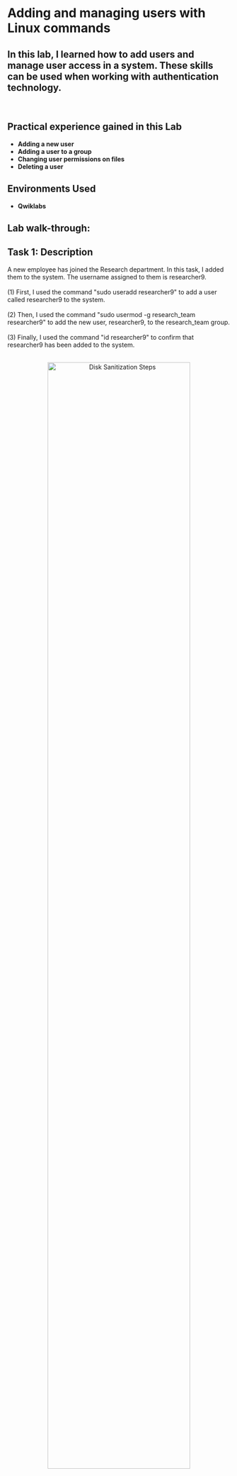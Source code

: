 <h1>Adding and managing users with Linux commands </h1>



<h2>In this lab, I learned how to add users and manage user access in a system. These skills can be used when working with authentication technology.</h2>

<br />


<h2>Practical experience gained in this Lab</h2>

- <b>Adding a new user</b> 
- <b>Adding a user to a group</b>
- <b>Changing user permissions on files</b> 
- <b>Deleting a user</b> 

<h2>Environments Used </h2>

- <b>Qwiklabs</b> 

<h2>Lab walk-through:</h2>

<h2>Task 1: Description </h2>
A new employee has joined the Research department. In this task, I added them to the system. The username assigned to them is researcher9.
 <br/> <br />
(1) First, I used the command "sudo useradd researcher9" to add a user called researcher9 to the system. <br/> <br/>
(2) Then, I used the command "sudo usermod -g research_team researcher9" to add the new user, researcher9, to the research_team group. <br/> <br/>
(3) Finally, I used the command "id researcher9" to confirm that researcher9 has been added to the system. 
<br/> <br/> <p align="center">
<img src="https://imgur.com/H0MKixi.png" height="80%" width="80%" alt="Disk Sanitization Steps"/> 
<br /> <br />

<h2>Task 2: Description </h2>
The new employee, researcher9, will take responsibility for project_r. In this task, I made them the owner of the project_r.txt file.
<br/> <br />
(1) First, I used the command "sudo chown researcher9 /home/researcher2/projects/project_r.txt" to make researcher9 the owner of the /home/researcher2/projects/project_r.txt. <br /> <br/>
(2) Finally, I used the command "ls -l /home/researcher2/projects/project_r.txt" to confirm that researcher9 is the owner of the project_r.txt file. 
<br /> <br /> <p align="center">
<img src="https://imgur.com/PPkgKSv.png" height="80%" width="80%" alt="Disk Sanitization Steps"/> 
<br /> <br />

<h2>Task 3: Description </h2>
A couple of months later, this employee's role at the organization has changed, and they are working in both the Research and the Sales departments. In this task, I added 'researcher9' to a secondary group ('sales_team'). Their primary group is still `researcher_team'.
 <br/> <br/>
(1) First, I used the command "sudo usermod -a -G sales_team researcher9" to add researcher9 to the sales_team group as a secondary group. <br/> <br/>
(2) Finally, I used the command "groups researcher9" to confirm that researcher9 has been added to the secondary group, sales_team.
<br/> <br/> <p align="center">
<img src="https://imgur.com/r3kDpq3.png" height="80%" width="80%" alt="Disk Sanitization Steps"/> 
<br /> <br />

<h2>Task 4: Description </h2>
A year later, researcher9, decided to leave the company. In this task, I removed them from the system.
 <br/> <br/> 
(1) First, I used the command "sudo userdel researcher9" to delete researcher9 from the system. <br/>
(2) Finally, I used the command "sudo groupdel researcher9" to delete the researcher9 group that is no longer required. 
<br/> <br/>  <p align="center">
<img src="https://imgur.com/gfIl23P.png" height="80%" width="80%" alt="Disk Sanitization Steps"/> 
<br /> <br />
